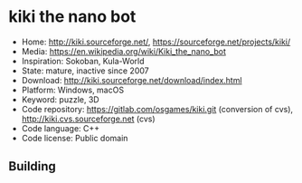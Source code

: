 # kiki the nano bot

- Home: http://kiki.sourceforge.net/, https://sourceforge.net/projects/kiki/
- Media: https://en.wikipedia.org/wiki/Kiki_the_nano_bot
- Inspiration: Sokoban, Kula-World
- State: mature, inactive since 2007
- Download: http://kiki.sourceforge.net/download/index.html
- Platform: Windows, macOS
- Keyword: puzzle, 3D
- Code repository: https://gitlab.com/osgames/kiki.git (conversion of cvs), http://kiki.cvs.sourceforge.net (cvs)
- Code language: C++
- Code license: Public domain

## Building
